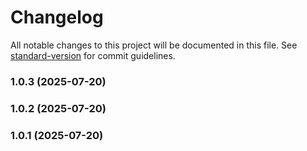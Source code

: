 # Changelog

All notable changes to this project will be documented in this file. See [standard-version](https://github.com/conventional-changelog/standard-version) for commit guidelines.

### 1.0.3 (2025-07-20)

### 1.0.2 (2025-07-20)

### 1.0.1 (2025-07-20)
